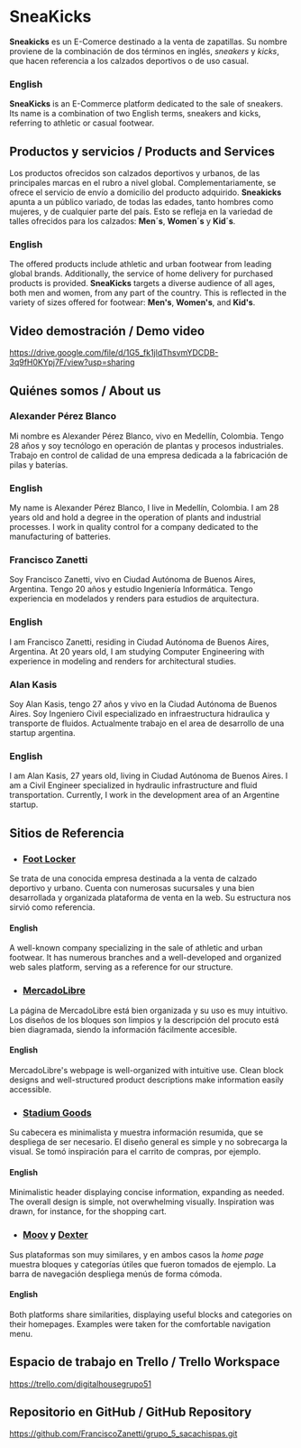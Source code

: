 # SneaKicks

**Sneakicks** es un E-Comerce destinado a la venta de zapatillas. Su nombre proviene de la combinación de dos términos en inglés, *sneakers* y *kicks*, que hacen referencia a los calzados deportivos o de uso casual.

### English

**SneaKicks** is an E-Commerce platform dedicated to the sale of sneakers. Its name is a combination of two English terms, sneakers and kicks, referring to athletic or casual footwear.


## Productos y servicios / Products and Services

Los productos ofrecidos son calzados deportivos y urbanos, de las principales marcas en el rubro a nivel global.
Complementariamente, se ofrece el servicio de envío a domicilio del producto adquirido.
**Sneakicks** apunta a un público variado, de todas las edades, tanto hombres como mujeres, y de cualquier parte del país. Esto se refleja en la variedad de talles ofrecidos para los calzados: **Men´s**, **Women´s** y **Kid´s**.

### English

The offered products include athletic and urban footwear from leading global brands. Additionally, the service of home delivery for purchased products is provided. **SneaKicks** targets a diverse audience of all ages, both men and women, from any part of the country. This is reflected in the variety of sizes offered for footwear: **Men's**, **Women's**, and **Kid's**.


## Video demostración / Demo video

https://drive.google.com/file/d/1G5_fk1jldThsvmYDCDB-3q9fH0KYpj7F/view?usp=sharing


## Quiénes somos / About us

### Alexander Pérez Blanco

Mi nombre es Alexander Pérez Blanco, vivo en Medellín, Colombia. Tengo 28 años y soy tecnólogo en operación de plantas y procesos industriales. Trabajo en control de calidad de una empresa dedicada a la fabricación de pilas y baterías.

### English

My name is Alexander Pérez Blanco, I live in Medellín, Colombia. I am 28 years old and hold a degree in the operation of plants and industrial processes. I work in quality control for a company dedicated to the manufacturing of batteries.


### Francisco Zanetti

Soy Francisco Zanetti, vivo en Ciudad Autónoma de Buenos Aires, Argentina. Tengo 20 años y estudio Ingeniería Informática. Tengo experiencia en modelados y renders para estudios de arquitectura.

### English

I am Francisco Zanetti, residing in Ciudad Autónoma de Buenos Aires, Argentina. At 20 years old, I am studying Computer Engineering with experience in modeling and renders for architectural studies.


### Alan Kasis

Soy Alan Kasis, tengo 27 años y vivo en la Ciudad Autónoma de Buenos Aires. Soy Ingeniero Civil especializado en infraestructura hidraulica y transporte de fluidos. Actualmente trabajo en el area de desarrollo de una startup argentina.

### English

I am Alan Kasis, 27 years old, living in Ciudad Autónoma de Buenos Aires. I am a Civil Engineer specialized in hydraulic infrastructure and fluid transportation. Currently, I work in the development area of an Argentine startup.


## Sitios de Referencia

* ### [Foot Locker][footlocker]
Se trata de una conocida empresa destinada a la venta de calzado deportivo y urbano. Cuenta con numerosas sucursales y una bien desarrollada y organizada plataforma de venta en la web. Su estructura nos sirvió como referencia.

#### English

A well-known company specializing in the sale of athletic and urban footwear. It has numerous branches and a well-developed and organized web sales platform, serving as a reference for our structure.

* ### [MercadoLibre][mercadolibre]
La página de MercadoLibre está bien organizada y su uso es muy intuitivo. Los diseños de los bloques son limpios y la descripción del procuto está bien diagramada, siendo la información fácilmente accesible.

#### English

MercadoLibre's webpage is well-organized with intuitive use. Clean block designs and well-structured product descriptions make information easily accessible.

* ### [Stadium Goods][stadiumgoods]
Su cabecera es minimalista y muestra información resumida, que se despliega de ser necesario. El diseño general es simple y no sobrecarga la visual. Se tomó inspiración para el carrito de compras, por ejemplo.

#### English

Minimalistic header displaying concise information, expanding as needed. The overall design is simple, not overwhelming visually. Inspiration was drawn, for instance, for the shopping cart.

* ### [Moov][moov] y [Dexter][dexter]
Sus plataformas son muy similares, y en ambos casos la *home page* muestra bloques y categorías útiles que fueron tomados de ejemplo. La barra de navegación despliega menús de forma cómoda.

#### English

Both platforms share similarities, displaying useful blocks and categories on their homepages. Examples were taken for the comfortable navigation menu.


## Espacio de trabajo en Trello / Trello Workspace

https://trello.com/digitalhousegrupo51

## Repositorio en GitHub / GitHub Repository

https://github.com/FranciscoZanetti/grupo_5_sacachispas.git

[footlocker]: https://www.footlocker.com/
[mercadolibre]: https://www.mercadolibre.com.ar/
[stadiumgoods]: https://www.stadiumgoods.com/en-ar/
[moov]: https://www.moovbydexter.com.ar/home
[dexter]: https://www.dexter.com.ar/

